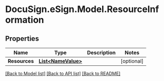 # DocuSign.eSign.Model.ResourceInformation
## Properties

Name | Type | Description | Notes
------------ | ------------- | ------------- | -------------
**Resources** | [**List&lt;NameValue&gt;**](NameValue.md) |  | [optional] 

[[Back to Model list]](../README.md#documentation-for-models) [[Back to API list]](../README.md#documentation-for-api-endpoints) [[Back to README]](../README.md)

